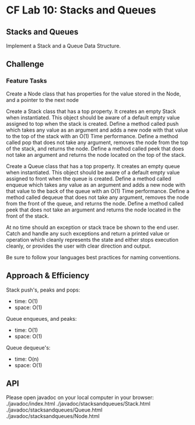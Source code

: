 # CF Lab 10: Stacks and Queues
## Stacks and Queues
Implement a Stack and a Queue Data Structure.

## Challenge
### Feature Tasks
Create a Node class that has properties for the value stored in the Node, and a pointer to the next node

Create a Stack class that has a top property. It creates an empty Stack when instantiated.
        This object should be aware of a default empty value assigned to top when the stack is created.
        Define a method called push which takes any value as an argument and adds a new node with that value to the top of the stack with an O(1) Time performance.
        Define a method called pop that does not take any argument, removes the node from the top of the stack, and returns the node.
        Define a method called peek that does not take an argument and returns the node located on the top of the stack.

Create a Queue class that has a top property. It creates an empty queue when instantiated.
        This object should be aware of a default empty value assigned to front when the queue is created.
        Define a method called enqueue which takes any value as an argument and adds a new node with that value to the back of the queue with an O(1) Time performance.
        Define a method called dequeue that does not take any argument, removes the node from the front of the queue, and returns the node.
        Define a method called peek that does not take an argument and returns the node located in the front of the stack.

At no time should an exception or stack trace be shown to the end user. Catch and handle any such exceptions and return a printed value or operation which cleanly represents the state and either stops execution cleanly, or provides the user with clear direction and output.

Be sure to follow your languages best practices for naming conventions.

## Approach & Efficiency
Stack push's, peaks and pops:
- time:   O(1)
- space:  O(1)

Queue enqueues, and peaks:
- time:   O(1)
- space:  O(1)

Queue dequeue's:
- time:   O(n)
- space:  O(1)

## API
Please open javadoc on your local computer in your browser:
./javadoc/index.html
./javadoc/stacksandqueues/Stack.html
./javadoc/stacksandqueues/Queue.html
./javadoc/stacksandqueues/Node.html
